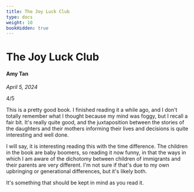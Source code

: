 ```yaml
---
title: The Joy Luck Club
type: docs
weight: 10
bookHidden: true
---
```


# The Joy Luck Club

#### Amy Tan

*April 5, 2024*  

4/5  

This is a pretty good book. I finished reading it a while ago, and I don't totally remember what I thought because my mind was foggy, but I recall a fair bit. It's really quite good, and the juxtaposition between the stories of the daughters and their mothers informing their lives and decisions is quite interesting and well done.  

I will say, it is interesting reading this with the time difference. The children in the book are baby boomers, so reading it now funny, in that the ways in which I am aware of the dichotomy between children of immigrants and their parents are very different. I'm not sure if that's due to my own upbringing or generational differences, but it's likely both.  

It's something that should be kept in mind as you read it.  